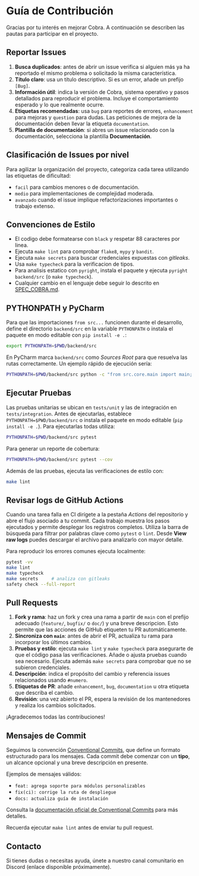 # Guía de Contribución

Gracias por tu interés en mejorar Cobra. A continuación se describen las pautas para participar en el proyecto.

## Reportar Issues

1. **Busca duplicados**: antes de abrir un issue verifica si alguien más ya ha reportado el mismo problema o solicitado la misma característica.
2. **Título claro**: usa un título descriptivo. Si es un error, añade un prefijo `[Bug]`.
3. **Información útil**: indica la versión de Cobra, sistema operativo y pasos detallados para reproducir el problema. Incluye el comportamiento esperado y lo que realmente ocurre.
4. **Etiquetas recomendadas**: usa `bug` para reportes de errores, `enhancement` para mejoras y `question` para dudas. Las peticiones de mejora de la documentación deben llevar la etiqueta `documentation`.
5. **Plantilla de documentación**: si abres un issue relacionado con la documentación, selecciona la plantilla **Documentación**.

## Clasificación de Issues por nivel

Para agilizar la organización del proyecto, categoriza cada tarea utilizando las etiquetas de dificultad:

- `facil` para cambios menores o de documentación.
- `medio` para implementaciones de complejidad moderada.
- `avanzado` cuando el issue implique refactorizaciones importantes o trabajo extenso.

## Convenciones de Estilo

- El codigo debe formatearse con `black` y respetar 88 caracteres por linea.
- Ejecuta `make lint` para comprobar `flake8`, `mypy` y `bandit`.
- Ejecuta `make secrets` para buscar credenciales expuestas con *gitleaks*.
- Usa `make typecheck` para la verificacion de tipos.
- Para analisis estatico con `pyright`, instala el paquete y ejecuta
  `pyright backend/src` (o `make typecheck`).
- Cualquier cambio en el lenguaje debe seguir lo descrito en
  [SPEC_COBRA.md](SPEC_COBRA.md).

## PYTHONPATH y PyCharm

Para que las importaciones `from src...` funcionen durante el desarrollo,
define el directorio `backend/src` en la variable `PYTHONPATH` o instala el
paquete en modo editable con `pip install -e .`:

```bash
export PYTHONPATH=$PWD/backend/src
```

En PyCharm marca `backend/src` como *Sources Root* para que resuelva las rutas
correctamente. Un ejemplo rápido de ejecución sería:

```bash
PYTHONPATH=$PWD/backend/src python -c "from src.core.main import main; main()"
```

## Ejecutar Pruebas

Las pruebas unitarias se ubican en `tests/unit` y las de integración en
`tests/integration`. Antes de ejecutarlas, establece `PYTHONPATH=$PWD/backend/src`
o instala el paquete en modo editable (`pip install -e .`). Para ejecutarlas
todas utiliza:

```bash
PYTHONPATH=$PWD/backend/src pytest
```

Para generar un reporte de cobertura:

```bash
PYTHONPATH=$PWD/backend/src pytest --cov
```

Además de las pruebas, ejecuta las verificaciones de estilo con:

```bash
make lint
```
## Revisar logs de GitHub Actions

Cuando una tarea falla en CI dirígete a la pestaña *Actions* del repositorio y abre el flujo asociado a tu commit. Cada trabajo muestra los pasos ejecutados y permite desplegar los registros completos. Utiliza la barra de búsqueda para filtrar por palabras clave como `pytest` o `lint`. Desde **View raw logs** puedes descargar el archivo para analizarlo con mayor detalle.

Para reproducir los errores comunes ejecuta localmente:

```bash
pytest -vv
make lint
make typecheck
make secrets     # analiza con gitleaks
safety check --full-report
```


## Pull Requests

1. **Fork y rama**: haz un fork y crea una rama a partir de `main` con el prefijo adecuado (`feature/`, `bugfix/` o `doc/`) y una breve descripcion. Esto permite que las acciones de GitHub etiqueten tu PR automáticamente.
2. **Sincroniza con `main`**: antes de abrir el PR, actualiza tu rama para incorporar los últimos cambios.
3. **Pruebas y estilo**: ejecuta `make lint` y `make typecheck` para asegurarte de que el código pasa las verificaciones. Añade o ajusta pruebas cuando sea necesario. Ejecuta además `make secrets` para comprobar que no se subieron credenciales.
4. **Descripción**: indica el propósito del cambio y referencia issues relacionados usando `#numero`.
5. **Etiquetas de PR**: añade `enhancement`, `bug`, `documentation` u otra etiqueta que describa el cambio.
6. **Revisión**: una vez abierto el PR, espera la revisión de los mantenedores y realiza los cambios solicitados.

¡Agradecemos todas las contribuciones!

## Mensajes de Commit

Seguimos la convención [Conventional Commits](https://www.conventionalcommits.org/es/v1.0.0/), que define un formato estructurado para los mensajes. Cada commit debe comenzar con un **tipo**, un alcance opcional y una breve descripción en presente.

Ejemplos de mensajes válidos:

- `feat: agrega soporte para módulos personalizables`
- `fix(ci): corrige la ruta de despliegue`
- `docs: actualiza guía de instalación`

Consulta la [documentación oficial de Conventional Commits](https://www.conventionalcommits.org/es/v1.0.0/) para más detalles.

Recuerda ejecutar `make lint` antes de enviar tu pull request.

## Contacto

Si tienes dudas o necesitas ayuda, únete a nuestro canal comunitario en Discord (enlace disponible próximamente).
